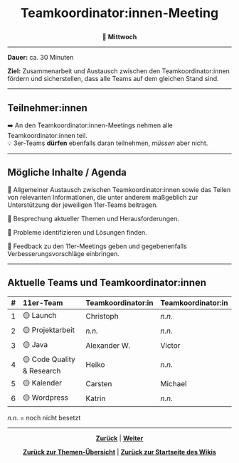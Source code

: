 # <p align="center">Teamkoordinator:innen-Meeting</p>
<p align="center">📅 <strong>Mittwoch</strong></p>

---

**Dauer:** ca. 30 Minuten

**Ziel:** Zusammenarbeit und Austausch zwischen den Teamkoordinator:innen fördern und sicherstellen, dass alle Teams auf dem gleichen Stand sind.

<!--
**Dokumentation:** Über das entsprechende Issue-Template in GitHub.

Frage: TeamKo-Meeting werden nicht dokumentiert? Wenn doch, welches Template? 

https://github.com/NADOOIT/NADOO-Launchpad/issues/1467

-->

---

## Teilnehmer:innen

➡️ An den Teamkoordinator:innen-Meetings nehmen alle Teamkoordinator:innen teil. <br>
💡 3er-Teams **dürfen** ebenfalls daran teilnehmen, _müssen_ aber nicht.

---

## Mögliche Inhalte / Agenda

🎯 Allgemeiner Austausch zwischen Teamkoordinator:innen sowie das Teilen von relevanten Informationen, die unter anderem maßgeblich zur Unterstützung der jeweiligen 11er-Teams beitragen.

🎯 Besprechung aktueller Themen und Herausforderungen.

🎯 Probleme identifizieren und Lösungen finden.

🎯 Feedback zu den 11er-Meetings geben und gegebenenfalls Verbesserungsvorschläge einbringen.

---

## Aktuelle Teams und Teamkoordinator:innen

| # | 11er-Team | Teamkoordinator:in | Teamkoordinator:in |
| :--- | :--- | :--- | :--- |
| 1 | 🟡 Launch | Christoph | _n.n._ |
| 2 | 🟡 Projektarbeit | _n.n._ | _n.n._ |
| 3 | 🟡 Java | Alexander W. | Victor |
| 4 | 🟡 Code Quality & Research | Heiko | _n.n._ |
| 5 | 🟡 Kalender | Carsten | Michael |
| 6 | 🟡 Wordpress | Katrin | _n.n._ |

_n.n._ = noch nicht besetzt

---

<p align="center">
<a href="/docs/03-meetings/02-11er/README.md"><strong>Zurück</strong></a> | 
<a href="/docs/03-meetings/04-33er/README.md"><strong>Weiter</strong></a>
</p>

<p align="center">
<a href="/docs/03-meetings/README.md/#dieser-themenbereich-beinhaltet-folgende-themen"><strong>Zurück zur Themen-Übersicht</strong></a> | <a href="/docs/00-willkommen/README.md"><strong>Zurück zur Startseite des Wikis</strong></a>
</p>
